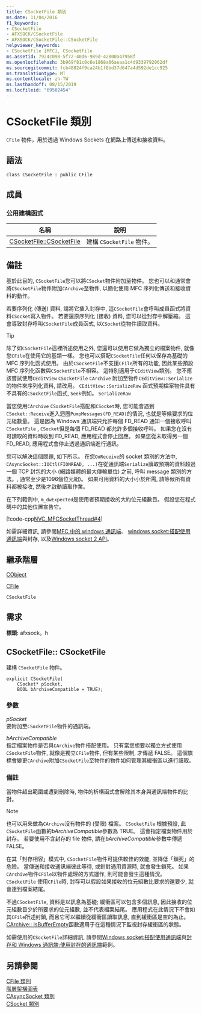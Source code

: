 ```yaml
---
title: CSocketFile 類別
ms.date: 11/04/2016
f1_keywords:
- CSocketFile
- AFXSOCK/CSocketFile
- AFXSOCK/CSocketFile::CSocketFile
helpviewer_keywords:
- CSocketFile [MFC], CSocketFile
ms.assetid: 7924c098-5f72-40d6-989d-42800a47958f
ms.openlocfilehash: 3b969f81c0c6e1868a66aeaa1c4d9339792062df
ms.sourcegitcommit: fcb48824f9ca24b1f8bd37d647a4d592de1cc925
ms.translationtype: MT
ms.contentlocale: zh-TW
ms.lasthandoff: 08/15/2019
ms.locfileid: "69502454"
---
```

# <a name="csocketfile-class"></a>CSocketFile 類別

`CFile` 物件，用於透過 Windows Sockets 在網路上傳送和接收資料。

## <a name="syntax"></a>語法

```
class CSocketFile : public CFile
```

## <a name="members"></a>成員

### <a name="public-constructors"></a>公用建構函式

|名稱|說明|
|----------|-----------------|
|[CSocketFile::CSocketFile](#csocketfile)|建構 `CSocketFile` 物件。|

## <a name="remarks"></a>備註

基於此目的, `CSocketFile`您可以將`CSocket`物件附加至物件。 您也可以和通常會將`CSocketFile`物件附加`CArchive`至物件, 以簡化使用 MFC 序列化傳送和接收資料的動作。

若要序列化 (傳送) 資料, 請將它插入封存中, 這`CSocketFile`會呼叫成員函式將資料`CSocket`寫入物件。 若要還原序列化 (接收) 資料, 您可以從封存中解壓縮。 這會導致封存呼叫`CSocketFile`成員函式, 以`CSocket`從物件讀取資料。

> [!TIP]
>  除了如`CSocketFile`這裡所述使用之外, 您還可以使用它做為獨立的檔案物件, 就像您`CFile`在使用它的基類一樣。 您也可以搭配`CSocketFile`任何以保存為基礎的 MFC 序列化函式使用。 由於`CSocketFile`不支援`CFile`所有的功能, 因此某些預設 MFC 序列化函數與`CSocketFile`不相容。 這特別適用于`CEditView`類別。 您不應該嘗試使用`CEditView` `CSocketFile` `CArchive` 附加至物件`CEditView::Serialize`的物件來序列化資料, 請改用。 `CEditView::SerializeRaw` 函式預期檔案物件具有不具有的`CSocketFile`函式, `Seek`例如。 `SerializeRaw`

當您使用`CArchive` `CSocketFile`搭配和`CSocket`時, 您可能會遇到`CSocket::Receive`進入迴圈`PumpMessages(FD_READ)`的情況, 也就是等候要求的位元組數量。 這是因為 Windows 通訊端只允許每個 FD_READ 通知一個接收呼叫`CSocketFile` , `CSocket`但是每個 FD_READ 都允許多個接收呼叫。 如果您在沒有可讀取的資料時收到 FD_READ, 應用程式會停止回應。 如果您從未取得另一個 FD_READ, 應用程式會停止透過通訊端進行通訊。

您可以解決這個問題, 如下所示。 在您`OnReceive`的 socket 類別的方法中, `CAsyncSocket::IOCtl(FIONREAD, ...)`在從通訊端`Serialize`讀取預期的資料超過一個 TCP 封包的大小 (網路媒體的最大傳輸單位) 之前, 呼叫 message 類別的方法。, 通常至少是1096個位元組)。 如果可用資料的大小小於所需, 請等候所有資料都被接收, 然後才啟動讀取作業。

在下列範例中, `m_dwExpected`是使用者預期接收的大約位元組數目。 假設您在程式碼中的其他位置宣告它。

[!code-cpp[NVC_MFCSocketThread#4](../../mfc/reference/codesnippet/cpp/csocketfile-class_1.cpp)]

如需詳細資訊, 請參閱[MFC 中的 windows 通訊端](../../mfc/windows-sockets-in-mfc.md)、 [windows socket:搭配使用通訊端](../../mfc/windows-sockets-using-sockets-with-archives.md)與封存, 以及[Windows socket 2 API](/windows/win32/WinSock/windows-sockets-start-page-2)。

## <a name="inheritance-hierarchy"></a>繼承階層

[CObject](../../mfc/reference/cobject-class.md)

[CFile](../../mfc/reference/cfile-class.md)

`CSocketFile`

## <a name="requirements"></a>需求

**標頭:** afxsock。h

##  <a name="csocketfile"></a>CSocketFile:: CSocketFile

建構 `CSocketFile` 物件。

```
explicit CSocketFile(
    CSocket* pSocket,
    BOOL bArchiveCompatible = TRUE);
```

### <a name="parameters"></a>參數

*pSocket*<br/>
要附加至`CSocketFile`物件的通訊端。

*bArchiveCompatible*<br/>
指定檔案物件是否與`CArchive`物件搭配使用。 只有當您想要以獨立方式使用`CSocketFile`物件, 就像是獨立`CFile`物件, 但有某些限制, 才傳遞 FALSE。 這個旗標會變更`CArchive`附加`CSocketFile`至物件的物件如何管理其緩衝區以進行讀取。

### <a name="remarks"></a>備註

當物件超出範圍或遭到刪除時, 物件的析構函式會解除其本身與通訊端物件的比對。

> [!NOTE]
>  也可以用來做為`CArchive`沒有物件的 (受限) 檔案。 `CSocketFile` 根據預設, 此`CSocketFile`函數的*bArchiveCompatible*參數為 TRUE。 這會指定檔案物件用於封存。 若要使用不含封存的 file 物件, 請在*bArchiveCompatible*參數中傳遞 FALSE。

在其「封存相容」模式中, `CSocketFile`物件可提供較佳的效能, 並降低「鎖死」的危險。 當傳送和接收通訊端彼此等待, 或針對通用資源時, 就會發生鎖死。 如果`CArchive`物件`CFile`以物件處理的方式運作, 則可能會發生這種情況。 `CSocketFile` 使用`CFile`時, 封存可以假設如果接收的位元組數比要求的還要少, 就會達到檔案結尾。

不過`CSocketFile`, 資料是以訊息為基礎; 緩衝區可以包含多個訊息, 因此接收的位元組數目少於所要求的位元組數, 並不代表檔案結尾。 應用程式在此情況下不會如其`CFile`所述封鎖, 而且它可以繼續從緩衝區讀取訊息, 直到緩衝區是空的為止。 [CArchive:: IsBufferEmpty](../../mfc/reference/carchive-class.md#isbufferempty)函數適用于在這種情況下監視封存緩衝區的狀態。

如需使用的`CSocketFile`詳細資訊, 請參閱[Windows socket:搭配使用通訊端](../../mfc/windows-sockets-using-sockets-with-archives.md)與[封存和 Windows 通訊端:使用封存的通訊端](../../mfc/windows-sockets-example-of-sockets-using-archives.md)範例。

## <a name="see-also"></a>另請參閱

[CFile 類別](../../mfc/reference/cfile-class.md)<br/>
[階層架構圖表](../../mfc/hierarchy-chart.md)<br/>
[CAsyncSocket 類別](../../mfc/reference/casyncsocket-class.md)<br/>
[CSocket 類別](../../mfc/reference/csocket-class.md)

